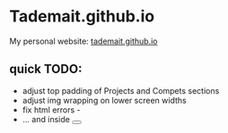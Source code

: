 # Tademait.github.io
My personal website: [tademait.github.io](https://tademait.github.io)

## quick TODO:

+ adjust top padding of Projects and Compets sections
+ adjust img wrapping on lower screen widths
+ fix html errors - <a><li>... and <a> inside <button>
